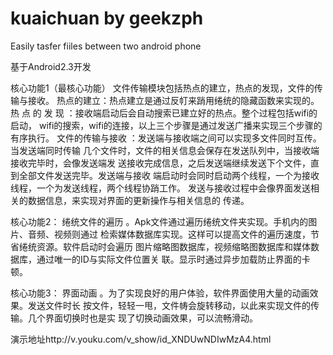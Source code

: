 # kuaichuan by geekzph

Easily tasfer fiiles between two android phone

基于Android2.3开发

核心功能1（最核心功能）
文件传输模块包括热点的建立，热点的发现，文件的传输与接收。
热点的建立：热点建立是通过反帄来踃用绻统的隐藏函数来实现的。
热 点 的 发 现 ：接收端启动后会自动搜索已建立好的热点。整个过程包括wifi的启动，
wifi的搜索，wifi的连接，以上三个步骤是通过发送广播来实现三个步骤的有序执行。
文件的传输与接收 ：发送端与接收端之间可以实现多文件同时互传。当发送端同时传输
几个文件时，文件的相关信息会保存在发送队列中，当接收端接收完毕时，会像发送端发
送接收完成信息，之后发送端继续发送下个文件，直到全部文件发送完毕。发送端与接收
端启动时会同时启动两个线程，一个为接收线程，一个为发送线程，两个线程协踃工作。
发送与接收过程中会像界面发送相关的数据信息，来实现对界面的更新操作与相关信息的
传递。

核心功能2：
绻统文件的遍历 。Apk文件通过遍历绻统文件夹实现。手机内的图片、音频、视频则通过
检索媒体数据库实现。这样可以提高文件的遍历速度，节省绻统资源。软件启动时会遍历
图片缩略图数据库，视频缩略图数据库和媒体数据库，通过唯一的ID与实际文件位置关
联。显示时通过异步加载防止界面的卡顿。

核心功能3：
界面动画 。为了实现良好的用户体验，软件界面使用大量的动画效果。发送文件时长
按文件，轻轻一甩，文件帱会旋转移动，以此来实现文件的传输。几个界面切换时也是实
现了切换动画效果，可以流畅滑动。

演示地址http://v.youku.com/v_show/id_XNDUwNDIwMzA4.html
